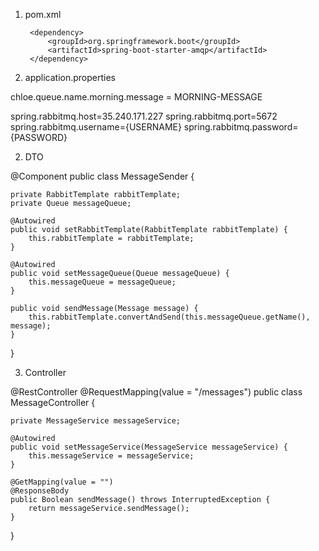
1. pom.xml

        <dependency>
            <groupId>org.springframework.boot</groupId>
            <artifactId>spring-boot-starter-amqp</artifactId>
        </dependency>

2. application.properties

chloe.queue.name.morning.message = MORNING-MESSAGE

spring.rabbitmq.host=35.240.171.227
spring.rabbitmq.port=5672
spring.rabbitmq.username={USERNAME}
spring.rabbitmq.password={PASSWORD}



2. DTO

@Component
public class MessageSender {

    private RabbitTemplate rabbitTemplate;
    private Queue messageQueue;

    @Autowired
    public void setRabbitTemplate(RabbitTemplate rabbitTemplate) {
        this.rabbitTemplate = rabbitTemplate;
    }

    @Autowired
    public void setMessageQueue(Queue messageQueue) {
        this.messageQueue = messageQueue;
    }

    public void sendMessage(Message message) {
        this.rabbitTemplate.convertAndSend(this.messageQueue.getName(), message);
    }
}

        
3. Controller

@RestController
@RequestMapping(value = "/messages")
public class MessageController {

    private MessageService messageService;

    @Autowired
    public void setMessageService(MessageService messageService) {
        this.messageService = messageService;
    }

    @GetMapping(value = "")
    @ResponseBody
    public Boolean sendMessage() throws InterruptedException {
        return messageService.sendMessage();
    }
}
